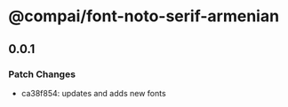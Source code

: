 # @compai/font-noto-serif-armenian

## 0.0.1
### Patch Changes

- ca38f854: updates and adds new fonts
